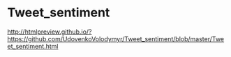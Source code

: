 # Tweet_sentiment
http://htmlpreview.github.io/?https://github.com/UdovenkoVolodymyr/Tweet_sentiment/blob/master/Tweet_sentiment.html
